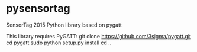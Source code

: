 # pysensortag
SensorTag 2015 Python library based on pygatt

This library requires PyGATT:
git clone https://github.com/3sigma/pygatt.git
cd pygatt
sudo python setup.py install
cd .. 